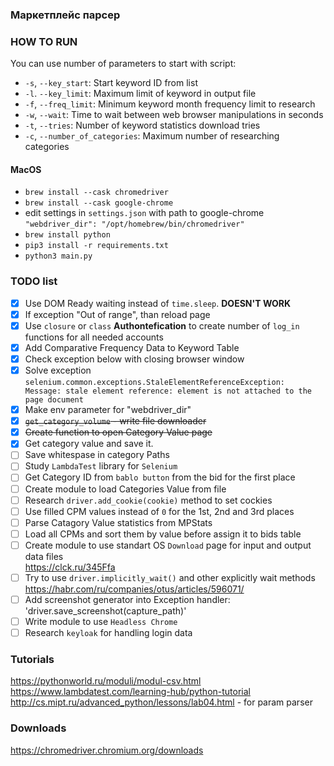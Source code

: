 ### Маркетплейс парсер

### HOW TO RUN
You can use number of parameters to start with script:
- `-s`, `--key_start`: Start keyword ID from list
- `-l`. `--key_limit`: Maximum limit of keyword in output file
- `-f`, `--freq_limit`: Minimum keyword month frequency limit to research
- `-w`, `--wait`: Time to wait between web browser manipulations in seconds
- `-t`, `--tries`: Number of keyword statistics download tries
- `-c`, `--number_of_categories`: Maximum number of researching categories

#### MacOS
- `brew install --cask chromedriver`
- `brew install --cask google-chrome`
- edit settings in `settings.json` with path to google-chrome `"webdriver_dir": "/opt/homebrew/bin/chromedriver"`
- `brew install python`
- `pip3 install -r requirements.txt`
- `python3 main.py`

### TODO list
- [x] Use DOM Ready waiting instead of `time.sleep`. **DOESN'T WORK**
- [x] If exception "Out of range", than reload page
- [x] Use `closure` or `class` **Authontefication** to create number of `log_in` functions for all needed accounts
- [x] Add Comparative Frequency Data to Keyword Table
- [x] Check exception below with closing browser window
- [x] Solve exception  
`selenium.common.exceptions.StaleElementReferenceException:  
Message: stale element reference: element is not attached to the page document`
- [x] Make env parameter for "webdriver_dir"
- [x] ~~`get_category_volume` - write file downloader~~
- [x] ~~Create function to open Category Value page~~
- [x] Get category value and save it.
- [ ] Save whitespase in category Paths
- [ ] Study `LambdaTest` library for `Selenium`
- [ ] Get Category ID from `bablo button` from the bid for the first place
- [ ] Create module to load Categories Value from file
- [ ] Research `driver.add_cookie(cookie)` method to set cockies
- [ ] Use filled CPM values instead of `0` for the 1st, 2nd and 3rd places
- [ ] Parse Catagory Value statistics from MPStats
- [ ] Load all CPMs and sort them by value before assign it to bids table
- [ ] Create module to use standart OS `Download` page for input and output data files  
https://clck.ru/345Ffa
- [ ] Try to use `driver.implicitly_wait()` and other explicitly wait methods  
https://habr.com/ru/companies/otus/articles/596071/
- [ ] Add screenshot generator into Exception handler: 'driver.save_screenshot(capture_path)'
- [ ] Write module to use `Headless Chrome`
- [ ] Research `keyloak` for handling login data

### Tutorials
https://pythonworld.ru/moduli/modul-csv.html
https://www.lambdatest.com/learning-hub/python-tutorial
http://cs.mipt.ru/advanced_python/lessons/lab04.html - for param parser

### Downloads
https://chromedriver.chromium.org/downloads
